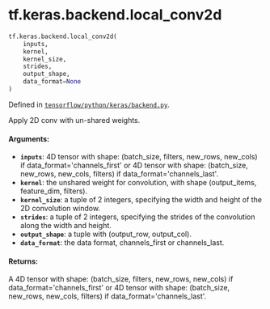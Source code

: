 <div itemscope itemtype="http://developers.google.com/ReferenceObject">
<meta itemprop="name" content="tf.keras.backend.local_conv2d" />
<meta itemprop="path" content="Stable" />
</div>

# tf.keras.backend.local_conv2d

``` python
tf.keras.backend.local_conv2d(
    inputs,
    kernel,
    kernel_size,
    strides,
    output_shape,
    data_format=None
)
```



Defined in [`tensorflow/python/keras/backend.py`](/code/stable/tensorflow/python/keras/backend.py).

Apply 2D conv with un-shared weights.

#### Arguments:

* <b>`inputs`</b>: 4D tensor with shape:
        (batch_size, filters, new_rows, new_cols)
        if data_format='channels_first'
        or 4D tensor with shape:
        (batch_size, new_rows, new_cols, filters)
        if data_format='channels_last'.
* <b>`kernel`</b>: the unshared weight for convolution,
        with shape (output_items, feature_dim, filters).
* <b>`kernel_size`</b>: a tuple of 2 integers, specifying the
        width and height of the 2D convolution window.
* <b>`strides`</b>: a tuple of 2 integers, specifying the strides
        of the convolution along the width and height.
* <b>`output_shape`</b>: a tuple with (output_row, output_col).
* <b>`data_format`</b>: the data format, channels_first or channels_last.


#### Returns:

A 4D tensor with shape:
(batch_size, filters, new_rows, new_cols)
if data_format='channels_first'
or 4D tensor with shape:
(batch_size, new_rows, new_cols, filters)
if data_format='channels_last'.